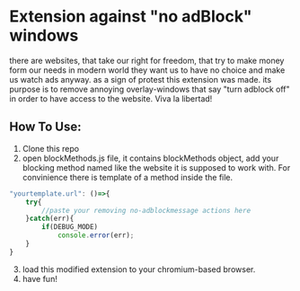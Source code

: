 
# Extension against "no adBlock" windows #


there are websites, that take our right for freedom, that try to make money form our needs in modern world
they want us to have no choice and make us watch ads anyway. as a sign of protest this extension was made.
its purpose is to remove annoying overlay-windows that say "turn adblock off" in order to have access to 
the website. Viva la libertad!
<br/>
## How To Use: ##

1. Clone this repo
2. open blockMethods.js file, it contains blockMethods object, add your blocking method named like
the website it is supposed to work with. For convinience there is template of a method inside the file.
```javascript
"yourtemplate.url": ()=>{
	try{
		//paste your removing no-adblockmessage actions here
	}catch(err){
		if(DEBUG_MODE)
			console.error(err);
	}
}
```
3. load this modified extension to your chromium-based browser.
4. have fun! 
